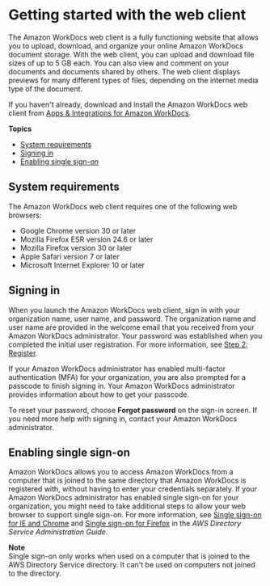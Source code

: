 # Getting started with the web client<a name="web_client_help"></a>

The Amazon WorkDocs web client is a fully functioning website that allows you to upload, download, and organize your online Amazon WorkDocs document storage\. With the web client, you can upload and download file sizes of up to 5 GB each\. You can also view and comment on your documents and documents shared by others\. The web client displays previews for many different types of files, depending on the internet media type of the document\. 

If you haven't already, download and install the Amazon WorkDocs web client from [Apps & Integrations for Amazon WorkDocs](https://amazonworkdocs.com/apps.html)\.

**Topics**
+ [System requirements](#web_client_sys_reqs)
+ [Signing in](#web_login)
+ [Enabling single sign\-on](#single_sign_on)

## System requirements<a name="web_client_sys_reqs"></a>

The Amazon WorkDocs web client requires one of the following web browsers:
+ Google Chrome version 30 or later
+ Mozilla Firefox ESR version 24\.6 or later
+ Mozilla Firefox version 30 or later
+ Apple Safari version 7 or later
+ Microsoft Internet Explorer 10 or later

## Signing in<a name="web_login"></a>

When you launch the Amazon WorkDocs web client, sign in with your organization name, user name, and password\. The organization name and user name are provided in the welcome email that you received from your Amazon WorkDocs administrator\. Your password was established when you completed the initial user registration\. For more information, see [Step 2: Register](getting_started.md#user_registration)\. 

If your Amazon WorkDocs administrator has enabled multi\-factor authentication \(MFA\) for your organization, you are also prompted for a passcode to finish signing in\. Your Amazon WorkDocs administrator provides information about how to get your passcode\.

To reset your password, choose **Forgot password** on the sign\-in screen\. If you need more help with signing in, contact your Amazon WorkDocs administrator\.

## Enabling single sign\-on<a name="single_sign_on"></a>

Amazon WorkDocs allows you to access Amazon WorkDocs from a computer that is joined to the same directory that Amazon WorkDocs is registered with, without having to enter your credentials separately\. If your Amazon WorkDocs administrator has enabled single sign\-on for your organization, you might need to take additional steps to allow your web browser to support single sign\-on\. For more information, see [Single sign\-on for IE and Chrome](https://docs.aws.amazon.com/directoryservice/latest/admin-guide/ms_ad_single_sign_on.html#ie_sso) and [Single sign\-on for Firefox](https://docs.aws.amazon.com/directoryservice/latest/admin-guide/ms_ad_single_sign_on.html#firefox_sso) in the *AWS Directory Service Administration Guide*\.

**Note**  
Single sign\-on only works when used on a computer that is joined to the AWS Directory Service directory\. It can't be used on computers not joined to the directory\.